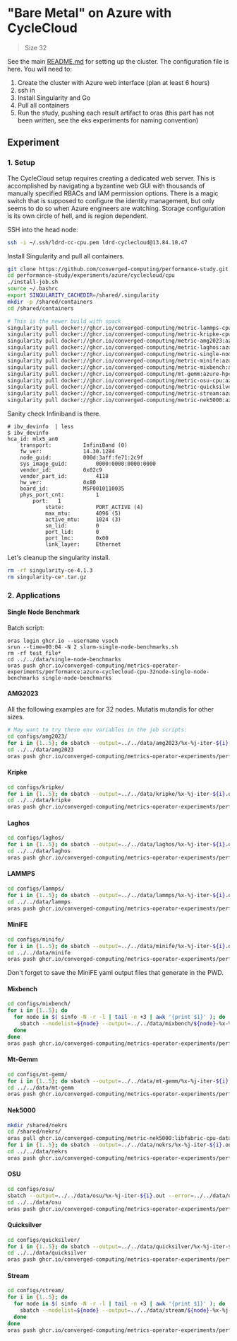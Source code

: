 # "Bare Metal" on Azure with CycleCloud

> Size 32

See the main [README.md](../) for setting up the cluster. The configuration file is here.
You will need to:

1. Create the cluster with Azure web interface (plan at least 6 hours)
2. ssh in
3. Install Singularity and Go
4. Pull all containers
5. Run the study, pushing each result artifact to oras (this part has not been written, see the eks experiments for naming convention)


## Experiment

### 1. Setup

The CycleCloud setup requires creating a dedicated web server. This is accomplished by navigating a byzantine web GUI with thousands of manually specified RBACs and IAM permission options. There is a magic switch that is supposed to configure the identity management, but only seems to do so when Azure engineers are watching. Storage configuration is its own circle of hell, and is region dependent.

SSH into the head node:
```bash
ssh -i ~/.ssh/ldrd-cc-cpu.pem ldrd-cyclecloud@13.84.10.47
```

Install Singularity and pull all containers.

```bash
git clone https://github.com/converged-computing/performance-study.git
cd performance-study/experiments/azure/cyclecloud/cpu
./install-job.sh
source ~/.bashrc
export SINGULARITY_CACHEDIR=/shared/.singularity
mkdir -p /shared/containers
cd /shared/containers

# This is the newer build with spack
singularity pull docker://ghcr.io/converged-computing/metric-lammps-cpu:azure-hpc-reax || true &&  \
singularity pull docker://ghcr.io/converged-computing/metric-kripke-cpu:azure-hpc || true && \
singularity pull docker://ghcr.io/converged-computing/metric-amg2023:azure-hpc-cpu-int64-zen3 || true && \
singularity pull docker://ghcr.io/converged-computing/metric-laghos:azure-hpc || true && \
singularity pull docker://ghcr.io/converged-computing/metric-single-node:cpu-zen4 || true && \
singularity pull docker://ghcr.io/converged-computing/metric-minife:azure-hpc || true && \
singularity pull docker://ghcr.io/converged-computing/metric-mixbench:azure-hpc || true && \
singularity pull docker://ghcr.io/converged-computing/mt-gemm:azure-hpc || true && \
singularity pull docker://ghcr.io/converged-computing/metric-osu-cpu:azure-hpc || true && \
singularity pull docker://ghcr.io/converged-computing/metric-quicksilver-cpu:azure-hpc || true && \
singularity pull docker://ghcr.io/converged-computing/metric-stream:azure-hpc || true && \
singularity pull docker://ghcr.io/converged-computing/metric-nek5000:azure-hpc
```

Sanity check Infiniband is there.

```
# ibv_devinfo  | less
$ ibv_devinfo 
hca_id:	mlx5_an0
	transport:			InfiniBand (0)
	fw_ver:				14.30.1284
	node_guid:			000d:3aff:fe71:2c9f
	sys_image_guid:			0000:0000:0000:0000
	vendor_id:			0x02c9
	vendor_part_id:			4118
	hw_ver:				0x80
	board_id:			MSF0010110035
	phys_port_cnt:			1
		port:	1
			state:			PORT_ACTIVE (4)
			max_mtu:		4096 (5)
			active_mtu:		1024 (3)
			sm_lid:			0
			port_lid:		0
			port_lmc:		0x00
			link_layer:		Ethernet
```

Let's cleanup the singularity install.

```bash
rm -rf singularity-ce-4.1.3
rm singularity-ce*.tar.gz
```

### 2. Applications

#### Single Node Benchmark

Batch script:

```console
oras login ghcr.io --username vsoch
srun --time=00:04 -N 2 slurm-single-node-benchmarks.sh
rm -rf test_file*
cd ../../data/single-node-benchmarks
oras push ghcr.io/converged-computing/metrics-operator-experiments/performance:azure-cyclecloud-cpu-32node-single-node-benchmarks single-node-benchmarks
```

#### AMG2023

All the following examples are for 32 nodes. Mutatis mutandis for other sizes.

```bash
# May want to try these env variables in the job scripts:
cd configs/amg2023/
for i in {1..5}; do sbatch --output=../../data/amg2023/%x-%j-iter-${i}.out --error=../../data/amg2023/%x-%j-iter-${i}.err slurm-amg-32n.sh; done
cd ../../data/amg2023
oras push ghcr.io/converged-computing/metrics-operator-experiments/performance:azure-cyclecloud-cpu-32node-amg2023 amg2023
```


#### Kripke

```bash
cd configs/kripke/
for i in {1..5}; do sbatch --output=../../data/kripke/%x-%j-iter-${i}.out --error=../../data/kripke/%x-%j-iter-${i}.err slurm-kripke-32n.sh; done
cd ../../data/kripke
oras push ghcr.io/converged-computing/metrics-operator-experiments/performance:azure-cyclecloud-cpu-32node-kripke kripke
```


#### Laghos

```bash
cd configs/laghos/
for i in {1..5}; do sbatch --output=../../data/laghos/%x-%j-iter-${i}.out --error=../../data/laghos/%x-%j-iter-${i}.err slurm-laghos-32n.sh; done
cd ../../data/laghos
oras push ghcr.io/converged-computing/metrics-operator-experiments/performance:azure-cyclecloud-cpu-32node-laghos laghos
```

#### LAMMPS

```bash
cd configs/lammps/
for i in {1..5}; do sbatch --output=../../data/lammps/%x-%j-iter-${i}.out --error=../../data/lammps/%x-%j-iter-${i}.err slurm-lammps-32n.sh; done
cd ../../data/lammps
oras push ghcr.io/converged-computing/metrics-operator-experiments/performance:azure-cyclecloud-cpu-32node-lammps lammps
```

#### MiniFE

```bash
cd configs/minife/
for i in {1..5}; do sbatch --output=../../data/minife/%x-%j-iter-${i}.out --error=../../data/minife/%x-%j-iter-${i}.err slurm-minife-32n.sh; done
cd ../../data/minife
oras push ghcr.io/converged-computing/metrics-operator-experiments/performance:azure-cyclecloud-cpu-32node-minife minife
```

Don't forget to save the MiniFE yaml output files that generate in the PWD.

#### Mixbench

```bash
cd configs/mixbench/
for i in {1..5}; do 
  for node in $( sinfo -N -r -l | tail -n +3 | awk '{print $1}' ); do 
    sbatch --nodelist=${node} --output=../../data/mixbench/${node}-%x-%j-iter-${i}.out --error=../../data/mixbench/%x-%j-iter-${i}.err slurm-mixbench-1n.sh
  done
done
oras push ghcr.io/converged-computing/metrics-operator-experiments/performance:azure-cyclecloud-cpu-32node-mixbench mixbench
```

#### Mt-Gemm

```bash
cd configs/mt-gemm/
for i in {1..5}; do sbatch --output=../../data/mt-gemm/%x-%j-iter-${i}.out --error=../../data/mt-gemm/%x-%j-iter-${i}.err slurm-mt-gemm-32n.sh; done
cd ../../data/mt-gemm
oras push ghcr.io/converged-computing/metrics-operator-experiments/performance:azure-cyclecloud-cpu-32node-mt-gemm mt-gemm
```

#### Nek5000

```bash
mkdir /shared/nekrs
cd /shared/nekrs/
oras pull ghcr.io/converged-computing/metric-nek5000:libfabric-cpu-data
for i in {1..5}; do sbatch --output=../../data/nekrs/%x-%j-iter-${i}.out --error=../../data/nekrs/%x-%j-iter-${i}.err slurm-nekrs-32n.sh; done
cd ../../data/nekrs
oras push ghcr.io/converged-computing/metrics-operator-experiments/performance:azure-cyclecloud-cpu-32node-nekrs nekrs
```

#### OSU

```bash
cd configs/osu/
sbatch --output=../../data/osu/%x-%j-iter-${i}.out --error=../../data/osu/%x-%j-iter-${i}.err slurm-osu-32n.sh
cd ../../data/osu
oras push ghcr.io/converged-computing/metrics-operator-experiments/performance:azure-cyclecloud-cpu-32node-osu osu
```

#### Quicksilver

```bash
cd configs/quicksilver/
for i in {1..5}; do sbatch --output=../../data/quicksilver/%x-%j-iter-${i}.out --error=../../data/quicksilver/%x-%j-iter-${i}.err slurm-quicksilver-32n.sh; done
cd ../../data/quicksilver
oras push ghcr.io/converged-computing/metrics-operator-experiments/performance:azure-cyclecloud-cpu-32node-quicksilver quicksilver
```

#### Stream

```bash
cd configs/stream/
for i in {1..5}; do 
  for node in $( sinfo -N -r -l | tail -n +3 | awk '{print $1}' ); do 
    sbatch --nodelist=${node} --output=../../data/stream/${node}-%x-%j-iter-${i}.out --error=../../data/stream/%x-%j-iter-${i}.err slurm-stream-1n.sh
  done
done
oras push ghcr.io/converged-computing/metrics-operator-experiments/performance:azure-cyclecloud-cpu-32node-stream stream
```

